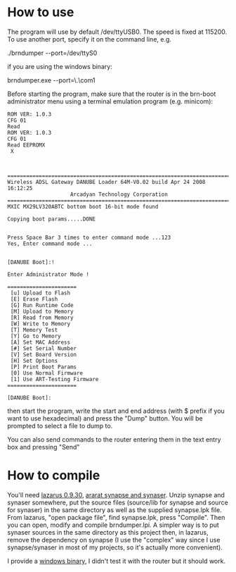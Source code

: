 # How to use #

The program will use by default /dev/ttyUSB0.
The speed is fixed at 115200.
To use another port, specify it on the command line, e.g.

./brndumper --port=/dev/ttyS0

if you are using the windows binary:

brndumper.exe --port=\\.\com1

Before starting the program, make sure that the router is in the brn-boot administrator menu using a terminal emulation program (e.g. minicom):

```
ROM VER: 1.0.3
CFG 01
Read
ROM VER: 1.0.3
CFG 01
Read EEPROMX
 X



=======================================================================
Wireless ADSL Gateway DANUBE Loader 64M-V0.02 build Apr 24 2008 16:12:25
                    Arcadyan Technology Corporation
=======================================================================
MXIC MX29LV320ABTC bottom boot 16-bit mode found

Copying boot params.....DONE


Press Space Bar 3 times to enter command mode ...123
Yes, Enter command mode ...


[DANUBE Boot]:!

Enter Administrator Mode !

======================
 [u] Upload to Flash  
 [E] Erase Flash      
 [G] Run Runtime Code 
 [M] Upload to Memory 
 [R] Read from Memory 
 [W] Write to Memory  
 [T] Memory Test      
 [Y] Go to Memory     
 [A] Set MAC Address 
 [#] Set Serial Number 
 [V] Set Board Version 
 [H] Set Options 
 [P] Print Boot Params 
 [0] Use Normal Firmware
 [1] Use ART-Testing Firmware
======================

[DANUBE Boot]:
```

then start the program, write the start and end address (with $ prefix if you want to use hexadecimal) and press the "Dump" button. You will be prompted to select a file to dump to.

You can also send commands to the router entering them in the text entry box and pressing "Send"

# How to compile #

You'll need [lazarus 0.9.30](http://lazarus.freepascal.org), [ararat synapse and synaser](http://www.ararat.cz/synapse/).
Unzip synapse and synaser somewhere, put the source files (source/lib for synapse and source for synaser) in the same directory as well as the supplied synapse.lpk file.
From lazarus, "open package file", find synapse.lpk, press "Compile".
Then you can open, modify and compile brndumper.lpi.
A simpler way is to put synaser sources in the same directory as this project then, in lazarus, remove the dependency on synapse (I use the "complex" way since I use synapse/synaser in most of my projects, so it's actually more convenient).

I provide a  [windows binary](https://drive.google.com/file/d/0BwPmW2whNqGlMzl2d1dKeEhqR1k/view?usp=sharing&resourcekey=0-44neBS8mQccsRMgSZrnyGQ), I didn't test it with the router but it should work.
